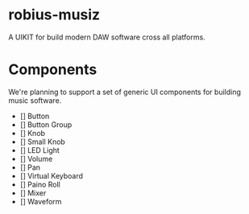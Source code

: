 # robius-musiz
A UIKIT for build modern DAW software cross all platforms.

# Components

We're planning to support a set of generic UI components for building music software.

- [] Button
- [] Button Group
- [] Knob
- [] Small Knob
- [] LED Light
- [] Volume
- [] Pan
- [] Virtual Keyboard
- [] Paino Roll
- [] Mixer
- [] Waveform
